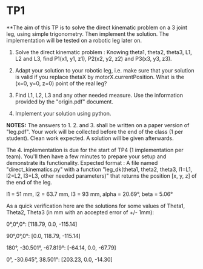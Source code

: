 # TP1

**The aim of this TP is to solve the direct kinematic problem on a 3
  joint leg, using simple trigonometry. Then implement the solution. 
The implementation will be tested on a robotic leg later on.

1. Solve the direct kinematic problem : Knowing theta1, theta2, theta3,
L1, L2 and L3, find P1(x1, y1, z1), P2(x2, y2, z2) and P3(x3, y3, z3).

2. Adapt your solution to your robotic leg, i.e. make sure that your
solution is valid if you replace thetaX by
motorX.currentPosition. What is the (x=0, y=0, z=0) point of the real leg?

3. Find L1, L2, L3 and any other needed measure. Use the information provided by the "origin.pdf" document.

4. Implement your solution using python.

**NOTES:**
The answers to 1. 2. and 3. shall be written on a paper
version of "leg.pdf". Your work will be collected before the end of
the class (1 per student). Clean work expected. A solution will be
given afterwards.

The 4. implementation is due for the start of TP4 (1 implementation
per team). You'll then have a few minutes to prepare your setup and
demonstrate its functionality. Expected format :
A file named "direct_kinematics.py" with a function "leg_dk(theta1,
theta2, theta3, l1=L1, l2=L2, l3=L3, other needed parameters)" that
returns the position [x, y, z] of the end of the leg.

l1 = 51 mm, l2 = 63.7 mm, l3 = 93 mm, alpha = 20.69°, beta = 5.06°


As a quick verification here are the solutions for some values of Theta1, Theta2, Theta3 (in mm with an accepted error of +/- 1mm):

0°,0°,0°:  [118.79, 0.0, -115.14]

90°,0°,0°:  [0.0, 118.79, -115.14]

180°, -30.501°, -67.819°:  [-64.14, 0.0, -67.79]

0°, -30.645°, 38.501°:  [203.23, 0.0, -14.30]
